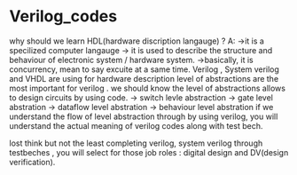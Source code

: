 # Verilog_codes
why should we learn HDL(hardware discription langauge) ?
A: ->it is a specilized computer langauge
   -> it is used to describe the structure and behaviour of electronic system / hardware system.
   ->basically, it is concurrency, mean to say excuite at a same time.
   Verilog , System verilog and VHDL are using for hardware description
level of abstractions are the most important for verilog . we should know the level of abstractions allows to design circuits by using code.
    -> switch levle abstraction
    -> gate level abstration
    -> dataflow level abstration
    -> behaviour level abstration
if we understand the flow of level abstraction through by using verilog, you will understand the actual meaning of verilog codes along with test bech.

lost think but not the least completing verilog, system verilog through testbeches , you will select for those job roles : digital design and DV(design verification).

